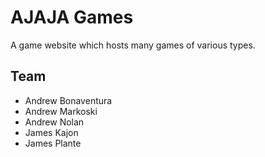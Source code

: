 # AJAJA Games

A game website which hosts many games of various types.

## Team
- Andrew Bonaventura 
- Andrew Markoski
- Andrew Nolan
- James Kajon
- James Plante



